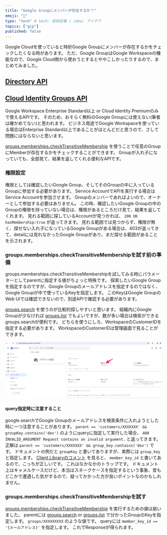 ```yaml
---
title: "Google Groupにメンバーが存在するか？"
emoji: "🐾"
type: "tech" # tech: 技術記事 / idea: アイデア
topics: ["gcp"]
published: false
---
```


Google Cloudを使っていると時折Google Groupにメンバーが存在するかをチェックしたくなる時があります。
ただ、Google GroupはGoogle Workspaceの機能なので、Google Cloud側から使おうとするとややこしかったりするので、まとめてみました。

## [Directory API](https://developers.google.com/admin-sdk/directory/v1/guides)



## [Cloud Identity Groups API](https://cloud.google.com/identity/docs/how-to/setup)

Google Workspace Enterprise Standard以上 or Cloud Identity Premiumのみで使えるAPIです。
そのため、おそらく無料のGoogle Groupには使えない(筆者は確かめてない)と思われます。
ビジネス用途でGoogle Workspaceを使っている場合はEnterprise Standard以上であることがほとんどだと思うので、さして問題にはならないと思います。

[groups.memberships.checkTransitiveMembership](https://cloud.google.com/identity/docs/reference/rest/v1/groups.memberships/checkTransitiveMembership) を使うことで任意のGroupにMemberが存在するかをチェックすることができます。
Groupが入れ子になっていても、全部見て、結果を返してくれる便利なAPIです。

### 権限設定

権限としては確認したいGoogle Group、そしてそのGroupの中に入っているGroupに参加する必要があります。
Service AccountでAPIを実行する場合はService Accountを参加させます。
Groupのメンバーであればよいので、オーナーとして参加する必要はありません。
この時、確認したいGoogle Groupの中のGroupの権限を持っていない場合は、権限があるところだけ見て、結果を返してくれます。
見れる範囲に探しているAccountが見つかれば、 `200 OK hasMembership:true` が返ってきます。
見れる範囲では見つからず、権限が無く、探せない入れ子になっているGoogle Groupがある場合は、403が返ってきて、detailには見れなかったGoogle Groupがあり、まだ探せる範囲があることを示されます。

### groups.memberships.checkTransitiveMembershipを試す前の準備

groups.memberships.checkTransitiveMembershipを試してみる時にパラメーターとしてparentに指定する値がちょっと特殊です。
探索したいGoogle Groupを指定するのですが、Google Groupのメールアドレスを指定するのではなく、Google Groupが中で使っているKeyを指定します。
このKeyはGoogle GroupのWeb UIでは確認できないので、別途APIで確認する必要があります。

[groups.search](https://cloud.google.com/identity/docs/reference/rest/v1/groups/search) を使うのが比較的探しやすいと思います。
組織内にGoogle Groupが少なければ [groups.list](https://cloud.google.com/identity/docs/reference/rest/v1/groups/list) でもよいですが、数が多い場合は検索ができるgroups.searchが便利です。
どちらを使うにしろ、WorkspaceのCustomerIDを指定する必要があります。
WorkspaceのCustomerIDは管理画面で見ることができます。

![Google Workspace Customer ID](/images/google-group-has-member/google-workspace-customer-id.png)

#### query指定時に注意すること

google.searchでGoogle Groupのメールアドレスを検索条件に入れようとした時に一つ注意することがあります。
`parent == 'customers/XXXXXXX' && groupKey.contains('dev')` のようにqueryに指定して実行した場合、 `400 INVALID_ARGUMENT Request contains an invalid argument.` と返ってきます。
正解は `parent == 'customers/XXXXXXX' && group_key.contains('dev')` です。
ドキュメントの例だと `groupKey` と書いてありますが、実際には `group_key` と指定します。
[Client Libraryのコメント](https://github.com/googleapis/google-api-go-client/blob/af6aa38b90461f3a5d1bfe13a86aa788f4b08da1/cloudidentity/v1/cloudidentity-gen.go#L9020-L9026) を見ると、 `member_key_id` と書いてあるので、こっちが正しいです。
これはなかなかのトラップです。
ドキュメント上はキャメルケースだけど、本当はスネークケースを指定するという事象、昔もどこかで遭遇した気がするので、疑ってかかった方が良いポイントなのかもしれません。

### groups.memberships.checkTransitiveMembershipを試す

[groups.memberships.checkTransitiveMembership](https://cloud.google.com/identity/docs/reference/rest/v1/groups.memberships/checkTransitiveMembership) を実行するための値は揃いました。
parentには [groups.search](https://cloud.google.com/identity/docs/reference/rest/v1/groups/search) or [groups.list](https://cloud.google.com/identity/docs/reference/rest/v1/groups/list) で分かったGroupのKeyを指定します。
`groups/XXXXXXXXX` のような値です。
queryには `member_key_id == '{メールアドレス}'` を指定します。
これでResponseが得られます。

